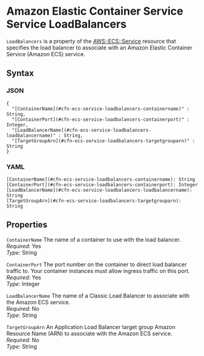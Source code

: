 # Amazon Elastic Container Service Service LoadBalancers<a name="aws-properties-ecs-service-loadbalancers"></a>

`LoadBalancers` is a property of the [AWS::ECS::Service](aws-resource-ecs-service.md) resource that specifies the load balancer to associate with an Amazon Elastic Container Service \(Amazon ECS\) service\.

## Syntax<a name="w4ab1c21c10d108c17c25b5"></a>

### JSON<a name="aws-properties-ecs-service-loadbalancers-syntax.json"></a>

```
{
  "[ContainerName](#cfn-ecs-service-loadbalancers-containername)" : String,
  "[ContainerPort](#cfn-ecs-service-loadbalancers-containerport)" : Integer,
  "[LoadBalancerName](#cfn-ecs-service-loadbalancers-loadbalancername)" : String,
  "[TargetGroupArn](#cfn-ecs-service-loadbalancers-targetgrouparn)" : String
}
```

### YAML<a name="aws-properties-ecs-service-loadbalancers-syntax.yaml"></a>

```
[ContainerName](#cfn-ecs-service-loadbalancers-containername): String
[ContainerPort](#cfn-ecs-service-loadbalancers-containerport): Integer
[LoadBalancerName](#cfn-ecs-service-loadbalancers-loadbalancername): String
[TargetGroupArn](#cfn-ecs-service-loadbalancers-targetgrouparn): String
```

## Properties<a name="w4ab1c21c10d108c17c25b7"></a>

`ContainerName`  <a name="cfn-ecs-service-loadbalancers-containername"></a>
The name of a container to use with the load balancer\.  
*Required*: Yes  
*Type*: String

`ContainerPort`  <a name="cfn-ecs-service-loadbalancers-containerport"></a>
The port number on the container to direct load balancer traffic to\. Your container instances must allow ingress traffic on this port\.  
*Required*: Yes  
*Type*: Integer

`LoadBalancerName`  <a name="cfn-ecs-service-loadbalancers-loadbalancername"></a>
The name of a Classic Load Balancer to associate with the Amazon ECS service\.  
*Required*: No  
*Type*: String

`TargetGroupArn`  <a name="cfn-ecs-service-loadbalancers-targetgrouparn"></a>
An Application Load Balancer target group Amazon Resource Name \(ARN\) to associate with the Amazon ECS service\.  
*Required*: No  
*Type*: String